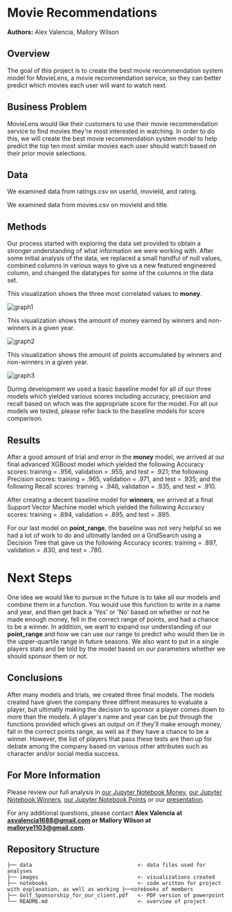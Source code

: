 # Movie Recommendations

**Authors:** Alex Valencia, Mallory Wilson

## Overview
The goal of this project is to create the best movie recommendation system model for MovieLens, a movie recommendation service, so they can better predict which movies each user will want to watch next.

## Business Problem
MovieLens would like their customers to use their movie recommendation service to find movies they're most interested in watching. In order to do this, we will create the best movie recommendation system model to help predict the top ten most similar movies each user should watch based on their prior movie selections.

## Data
We examined data from ratings.csv on userId, movieId, and rating.

We examined data from movies.csv on movieId and title.

## Methods
Our process started with exploring the data set provided to obtain a stronger understanding of what information we were working with. After some initial analysis of the data, we replaced a small handful of null values, combined columns in various ways to give us a new featured engineered column, and changed the datatypes for some of the columns in the data set.

This visualization shows the three most correlated values to **money**.

![graph1](./images/3mostcorr.png)

This visualization shows the amount of money earned by winners and non-winners in a given year.

![graph2](./images/Moneybywinners:nonwinnersbox.png)

This visualization shows the amount of points accumulated by winners and non-winners in a given year.

![graph3](./images/Pointsbywinners:nonwinnersbox.png)


During development we used a basic baseline model for all of our three models which yielded various scores including accuracy, precision and recall based on which was the appropriate score for the model. For all our models we tested, please refer back to the baseline models for score comparison. 


## Results
After a good amount of trial and error in the **money** model, we arrived at our final advanced XGBoost model which yielded the following Accuracy scores: training = .956, validation = .955, and test = .921; the following Precision scores: training = .965, validation = .971, and test = .935; and the following Recall scores: training = .946, validation = .935, and test = .910.

After creating a decent baseline model for **winners**, we arrived at a final Support Vector Machine model which yielded the following Accuracy scores: training = .894, validation = .895, and test = .895.

For our last model on **point_range**, the baseline was not very helpful so we had a lot of work to do and ultimatly landed on a GridSearch using a Decision Tree that gave us the following Accuracy scores: training = .897, validation = .830, and test = .780.




# Next Steps
One idea we would like to pursue in the future is to take all our models and combine them in a function. You would use this function to write in a name and year, and then get back a 'Yes' or 'No' based on whether or not he made enough money, fell in the correct range of points, and had a chance to be a winner. In addition, we want to expand our understanding of our **point_range** and how we can use our range to predict who would then be in the upper-quartile range in future seasons. We also want to put in a single players stats and be told by the model based on our parameters whether we should sponsor them or not. 

## Conclusions
After many models and trials, we created three final models. The models created have given the company three diffrent measures to evaluate a player, but ultimatly making the decision to sponsor a player comes down to more than the models. A player's name and year can be put through the functions provided which gives an output on if they'll make enough money, fall in the correct points range, as well as if they have a chance to be a winner. However, the list of players that pass these tests are then up for debate among the company based on various other attributes such as character and/or social media success. 


## For More Information
Please review our full analysis in [our Jupyter Notebook Money](./notebooks/report/Final_Money.ipynb), [our Jupyter Notebook Winners](./notebooks/report/final_pga_golf_data_winners.ipynb), [our Jupyter Notebook Points](./notebooks/report/Final_Points.ipynb) or our [presentation](./Golf_Sponsorship_for_our_client.pdf).

For any additional questions, please contact **Alex Valencia at asvalencia1688@gmail.com or Mallory Wilson at mallorye1103@gmail.com.**

## Repository Structure

```
├── data                                  <- data files used for analyses
├── images                                <- visualizations created
├── notebooks                             <- code written for project with explanation, as well as working ├──notebooks of members
├── Golf_Sponsorship_for_our_client.pdf   <- PDF version of powerpoint
└── README.md                             <- overview of project
```
